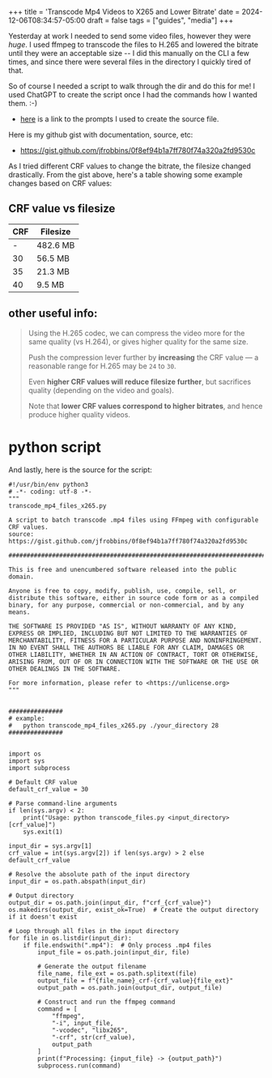+++
title = 'Transcode Mp4 Videos to X265 and Lower Bitrate'
date = 2024-12-06T08:34:57-05:00
draft = false
tags = ["guides", "media"]
+++

Yesterday at work I needed to send some video files, however they were _huge_. 
I used ffmpeg to transcode the files to H.265 and lowered the bitrate until they were an acceptable size -- 
I did this manually on the CLI a few times, and since there were several files in the directory I quickly tired of that.

So of course I needed a script to walk through the dir and do this for me!
I used ChatGPT to create the script once I had the commands how I wanted them. :-)
- [here](https://chatgpt.com/share/6752fc65-1f94-8009-9c93-755aa0bf5407) is a link to the prompts I used to create the source file.

Here is my github gist with documentation, source, etc:
- https://gist.github.com/jfrobbins/0f8ef94b1a7ff780f74a320a2fd9530c

As I tried different CRF values to change the bitrate, the filesize changed drastically.
From the gist above, here's a table showing some example changes based on CRF values:

## CRF value vs filesize
| CRF | Filesize |
| --- | ----- |
| -   | 482.6 MB |
| 30  |  56.5 MB |
| 35  |  21.3 MB |
| 40  |   9.5 MB |

## other useful info:

> Using the H.265 codec, we can compress the video more for the same quality (vs H.264), or gives higher quality for the same size. 
> 
> Push the compression lever further by **increasing** the CRF value — a reasonable range for H.265 may be `24` to `30`.   
> 
> Even **higher CRF values will reduce filesize further**, but sacrifices quality (depending on the video and goals).
> 
> Note that **lower CRF values correspond to higher bitrates**, and hence produce higher quality videos.

# python script

And lastly, here is the source for the script:

```
#!/usr/bin/env python3
# -*- coding: utf-8 -*-
"""
transcode_mp4_files_x265.py

A script to batch transcode .mp4 files using FFmpeg with configurable CRF values.
source: https://gist.github.com/jfrobbins/0f8ef94b1a7ff780f74a320a2fd9530c

############################################################################

This is free and unencumbered software released into the public domain.

Anyone is free to copy, modify, publish, use, compile, sell, or
distribute this software, either in source code form or as a compiled
binary, for any purpose, commercial or non-commercial, and by any
means.

THE SOFTWARE IS PROVIDED "AS IS", WITHOUT WARRANTY OF ANY KIND,
EXPRESS OR IMPLIED, INCLUDING BUT NOT LIMITED TO THE WARRANTIES OF
MERCHANTABILITY, FITNESS FOR A PARTICULAR PURPOSE AND NONINFRINGEMENT.
IN NO EVENT SHALL THE AUTHORS BE LIABLE FOR ANY CLAIM, DAMAGES OR
OTHER LIABILITY, WHETHER IN AN ACTION OF CONTRACT, TORT OR OTHERWISE,
ARISING FROM, OUT OF OR IN CONNECTION WITH THE SOFTWARE OR THE USE OR
OTHER DEALINGS IN THE SOFTWARE.

For more information, please refer to <https://unlicense.org>
"""


###############
# example:
#   python transcode_mp4_files_x265.py ./your_directory 28
###############


import os
import sys
import subprocess

# Default CRF value
default_crf_value = 30

# Parse command-line arguments
if len(sys.argv) < 2:
    print("Usage: python transcode_files.py <input_directory> [crf_value]")
    sys.exit(1)

input_dir = sys.argv[1]
crf_value = int(sys.argv[2]) if len(sys.argv) > 2 else default_crf_value

# Resolve the absolute path of the input directory
input_dir = os.path.abspath(input_dir)

# Output directory
output_dir = os.path.join(input_dir, f"crf_{crf_value}")
os.makedirs(output_dir, exist_ok=True)  # Create the output directory if it doesn't exist

# Loop through all files in the input directory
for file in os.listdir(input_dir):
    if file.endswith(".mp4"):  # Only process .mp4 files
        input_file = os.path.join(input_dir, file)

        # Generate the output filename
        file_name, file_ext = os.path.splitext(file)
        output_file = f"{file_name}_crf-{crf_value}{file_ext}"
        output_path = os.path.join(output_dir, output_file)

        # Construct and run the ffmpeg command
        command = [
            "ffmpeg",
            "-i", input_file,
            "-vcodec", "libx265",
            "-crf", str(crf_value),
            output_path
        ]
        print(f"Processing: {input_file} -> {output_path}")
        subprocess.run(command)

```


